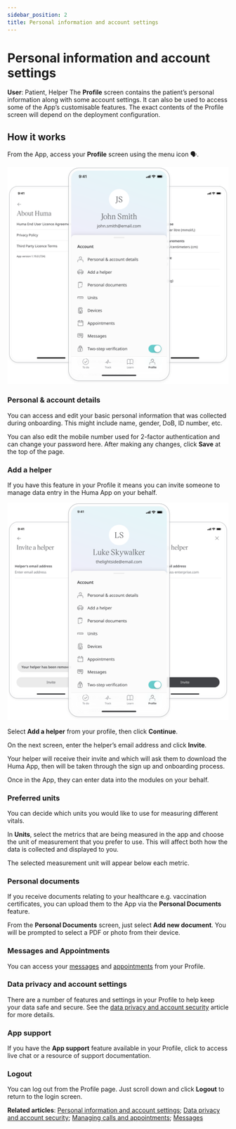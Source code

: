 ```yaml
---
sidebar_position: 2
title: Personal information and account settings
---
```

# Personal information and account settings
**User**: Patient, Helper
The **Profile** screen contains the patient’s personal information along with some account settings. It can also be used to access some of the App’s customisable features. The exact contents of the Profile screen will depend on the deployment configuration.
## How it works​
From the App, access your **Profile** screen using the menu icon 🗣. 

![Profile](../../features/navigation/app/assets/profile.svg)

### Personal & account details​

You can access and edit your basic personal information that was collected during onboarding. This might include name, gender, DoB, ID number, etc. 

You can also edit the mobile number used for 2-factor authentication and can change your password here. After making any changes, click **Save** at the top of the page.

### Add a helper

If you have this feature in your Profile it means you can invite someone to manage data entry in the Huma App on your behalf. 

![Helper](../../features/navigation/app/assets/proxy-helper.svg)

Select **Add a helper** from your profile, then click **Continue**.

On the next screen, enter the helper’s email address and click **Invite**.

Your helper will receive their invite and which will ask them to download the Huma App, then will be taken through the sign up and onboarding process. 

Once in the App, they can enter data into the modules on your behalf.

### Preferred units​
You can decide which units you would like to use for measuring different vitals. 

In **Units**, select the metrics that are being measured in the app and choose the unit of measurement that you prefer to use. This will affect both how the data is collected and displayed to you. 

The selected measurement unit will appear below each metric.

### Personal documents​

If you receive documents relating to your healthcare e.g. vaccination certificates, you can upload them to the App via the **Personal Documents** feature.

From the **Personal Documents** screen, just select **Add new document**. You will be prompted to select a PDF or photo from their device.

### Messages and Appointments
You can access your [messages](../features/messages.md) and [appointments](../features/calls-and-appointments.md) from your Profile. 

### Data privacy and account settings
There are a number of features and settings in your Profile to help keep your data safe and secure. See the [data privacy and account security](../features/data-privacy-and-security.md) article for more details.

### App support​
If you have the **App support** feature available in your Profile, click to access live chat or a resource of support documentation.

### Logout
You can log out from the Profile page. Just scroll down and click **Logout** to return to the login screen.

**Related articles**: [Personal information and account settings](./personal-information-account-settings.md); [Data privacy and account security](../features/data-privacy-and-security.md); [Managing calls and appointments](../features/calls-and-appointments.md); [Messages](../features/messages.md)
